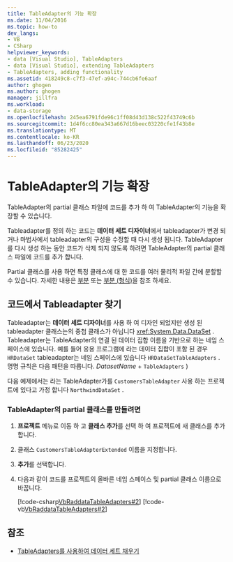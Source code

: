 ```yaml
---
title: TableAdapter의 기능 확장
ms.date: 11/04/2016
ms.topic: how-to
dev_langs:
- VB
- CSharp
helpviewer_keywords:
- data [Visual Studio], TableAdapters
- data [Visual Studio], extending TableAdapters
- TableAdapters, adding functionality
ms.assetid: 418249c8-c7f3-47ef-a94c-744cb6fe6aaf
author: ghogen
ms.author: ghogen
manager: jillfra
ms.workload:
- data-storage
ms.openlocfilehash: 245ea6791fde96c1ff08d43d138c522f43749c6b
ms.sourcegitcommit: 1d4f6cc80ea343a667d16beec03220cfe1f43b8e
ms.translationtype: MT
ms.contentlocale: ko-KR
ms.lasthandoff: 06/23/2020
ms.locfileid: "85282425"
---
```

# <a name="extend-the-functionality-of-a-tableadapter"></a>TableAdapter의 기능 확장

TableAdapter의 partial 클래스 파일에 코드를 추가 하 여 TableAdapter의 기능을 확장할 수 있습니다.

Tableadapter를 정의 하는 코드는 **데이터 세트 디자이너**에서 tableadapter가 변경 되거나 마법사에서 tableadapter의 구성을 수정할 때 다시 생성 됩니다. TableAdapter를 다시 생성 하는 동안 코드가 삭제 되지 않도록 하려면 TableAdapter의 partial 클래스 파일에 코드를 추가 합니다.

Partial 클래스를 사용 하면 특정 클래스에 대 한 코드를 여러 물리적 파일 간에 분할할 수 있습니다. 자세한 내용은 [부분](/dotnet/visual-basic/language-reference/modifiers/partial) 또는 [부분 (형식)](/dotnet/csharp/language-reference/keywords/partial-type)을 참조 하세요.

## <a name="locate-tableadapters-in-code"></a>코드에서 Tableadapter 찾기

Tableadapter는 **데이터 세트 디자이너**를 사용 하 여 디자인 되었지만 생성 된 tableadapter 클래스는의 중첩 클래스가 아닙니다 <xref:System.Data.DataSet> . Tableadapter는 TableAdapter의 연결 된 데이터 집합 이름을 기반으로 하는 네임 스페이스에 있습니다. 예를 들어 응용 프로그램에 라는 데이터 집합이 포함 된 경우 `HRDataSet` tableadapter는 네임 스페이스에 있습니다 `HRDataSetTableAdapters` . 명명 규칙은 다음 패턴을 따릅니다. *DatasetName*  +  `TableAdapters` )

다음 예제에서는 라는 TableAdapter가를 `CustomersTableAdapter` 사용 하는 프로젝트에 있다고 가정 합니다 `NorthwindDataSet` .

### <a name="to-create-a-partial-class-for-a-tableadapter"></a>TableAdapter의 partial 클래스를 만들려면

1. **프로젝트** 메뉴로 이동 하 고 **클래스 추가**를 선택 하 여 프로젝트에 새 클래스를 추가 합니다.

2. 클래스 `CustomersTableAdapterExtended` 이름을 지정합니다.

3. **추가**를 선택합니다.

4. 다음과 같이 코드를 프로젝트의 올바른 네임 스페이스 및 partial 클래스 이름으로 바꿉니다.

     [!code-csharp[VbRaddataTableAdapters#2](../data-tools/codesnippet/CSharp/extend-the-functionality-of-a-tableadapter_1.cs)]
     [!code-vb[VbRaddataTableAdapters#2](../data-tools/codesnippet/VisualBasic/extend-the-functionality-of-a-tableadapter_1.vb)]

## <a name="see-also"></a>참조

- [TableAdapters를 사용하여 데이터 세트 채우기](../data-tools/fill-datasets-by-using-tableadapters.md)

